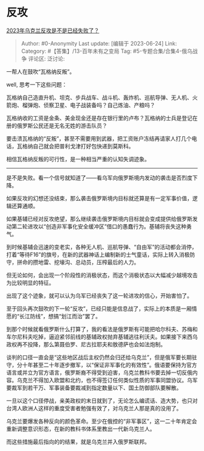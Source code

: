 # 反攻
[2023年乌克兰反攻是不是已经失败了？](https://www.zhihu.com/question/607751477/answer/3087415902)

> Author: #0-Anonymity
> Last update: [编辑于 2023-06-24]
> Link:
> Category: #【答集】/13-百年未有之变局
> Tag: #5-专题合集/合集4-俄乌战争
> 评论区:
> 泛讨论:

一帮人在鼓吹“瓦格纳反叛”。

well, 思考一下这些问题：

瓦格纳自己造直升机、坦克、步兵战车、战斗机、轰炸机、巡航导弹、无人机、火箭炮、榴弹炮、侦察卫星、电子战装备吗？自己炼油、产粮吗？

瓦格纳收的工资是金条、美金现金还是存在银行里的卢布？瓦格纳的士兵是登记在册的俄罗斯公民还是无名无姓的游击队员？

要击溃瓦格纳的“反叛”，甚至不需要用到武器，把工资账户冻结再请家人打几个电话，瓦格纳自己就会把普利戈津打好包快递到莫斯科。

相信瓦格纳反叛的可行性，是一种相当严重的认知失调迹象。

--------------------

是不是失败。看一个信号就知道了——看乌军向俄罗斯境内发动的袭击是否烈度下降。

如果反攻的幻想还没结束，那么袭击俄罗斯境内目标就还算是有一定军事价值，逻辑还算通顺。

如果基辅已经对反攻绝望，那么继续袭击俄罗斯境内目标就会变成提供给俄罗斯发动第二轮进攻以“创造非军事化安全缓冲区”借口的愚蠢行为。基辅将丧失这种勇气。

到时候基辅会迅速的变老实，各种无人机、巡航导弹、“自由军”的活动都会消停，打着“等待F16”的旗号，在新的武器神话上编制新的士气童话，实际上转入消极防守，拼命的攒地雷、挖壕沟、总动员，压榨最后的人力。

但无论如何，会出现一个阶段性的消极状态，而这个消极状态以大幅减少越境攻击为比较明显的特征。

出现了这个迹象，就可以认为乌军已经丧失了这一轮进攻的信心，开始害怕了。

至于回头再次鼓吹的下一轮“反攻”，已经只能是信息战了，实际上的本质是一厢情愿的“长江防线”，想搞“划江而治”罢了。

到那个时候就看俄罗斯什么打算了，我的看法是俄罗斯有可能把哈尔科夫、苏梅和车尔尼科夫吃掉，逼迫紧邻前线的基辅政权抛弃基辅逃往利沃夫。如果接下来西乌政权再不投降，那么第聂伯罗、尼古拉耶夫和敖德萨也会如法炮制。

谈判的口径一直会是“这些地区战后主权仍然会归还给乌克兰”，但是俄军要长期驻守，分十年甚至二十年逐步撤军，以“保证非军事化的有效性”。俄语要保持为官方语言或并立为官方语言，俄罗斯裔不得受到迫害，乌克兰教科书要去掉一切反俄内容。乌克兰不得加入欧盟和北约，也不得签订任何类似性质的军事同盟协议。乌军要裁军到若干万、军事装备要裁减到指定数量以下、国土防御部队要解散。

一旦以这个口径停战，亲美政权的末日就到了，无论怎么编谎话、造大势，也只对台湾人欧洲人这样的重度受害者勉强有效了，对乌克兰人那是真的没用了。

乌克兰要爆发各种反向的颜色革命。至少在俄控的“非军事区”，这一二十年肯定会重新调整意识形态，在新的教科书体系里教出一代新乌克兰人。

而这些措施最后指向的的结果，就是乌克兰并入俄罗斯联邦。
